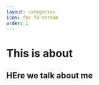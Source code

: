 ```yaml
---
layout: categories
icon: fas fa-stream
order: 1
---
```



# This is about 

## HEre we talk about me 

